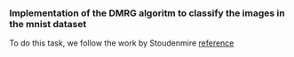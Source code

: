 ### **Implementation of the DMRG algoritm to classify the images in the mnist dataset**

To do this task, we follow the work by Stoudenmire [reference]()
